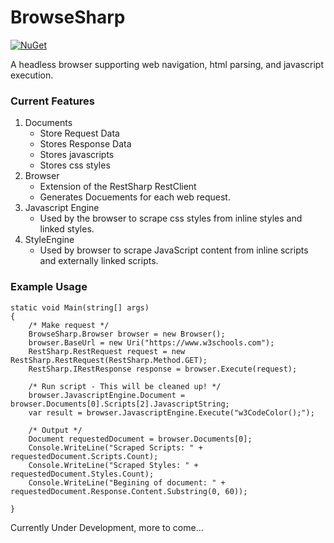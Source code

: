 # BrowseSharp
[![NuGet](https://img.shields.io/nuget/v/BrowseSharp.svg)](https://www.nuget.org/packages/BrowseSharp)

A headless browser supporting web navigation, html parsing, and javascript execution.

### Current Features
1. Documents
	* Store Request Data
	* Stores Response Data
	* Stores javascripts
	* Stores css styles
2. Browser
	* Extension of the RestSharp RestClient
	* Generates Docuements for each web request.
3. Javascript Engine
	* Used by the browser to scrape css styles from inline styles and linked styles.
4. StyleEngine
 	* Used by browser to scrape JavaScript content from inline scripts and externally linked scripts.

### Example Usage
```
static void Main(string[] args)
{
	/* Make request */
    BrowseSharp.Browser browser = new Browser();
    browser.BaseUrl = new Uri("https://www.w3schools.com");
    RestSharp.RestRequest request = new RestSharp.RestRequest(RestSharp.Method.GET);
    RestSharp.IRestResponse response = browser.Execute(request);

    /* Run script - This will be cleaned up! */
    browser.JavascriptEngine.Document = browser.Documents[0].Scripts[2].JavascriptString;
    var result = browser.JavascriptEngine.Execute("w3CodeColor();");

    /* Output */
    Document requestedDocument = browser.Documents[0];
    Console.WriteLine("Scraped Scripts: " + requestedDocument.Scripts.Count);
    Console.WriteLine("Scraped Styles: " + requestedDocument.Styles.Count);
    Console.WriteLine("Begining of document: " + requestedDocument.Response.Content.Substring(0, 60));

}
```
Currently Under Development, more to come...

